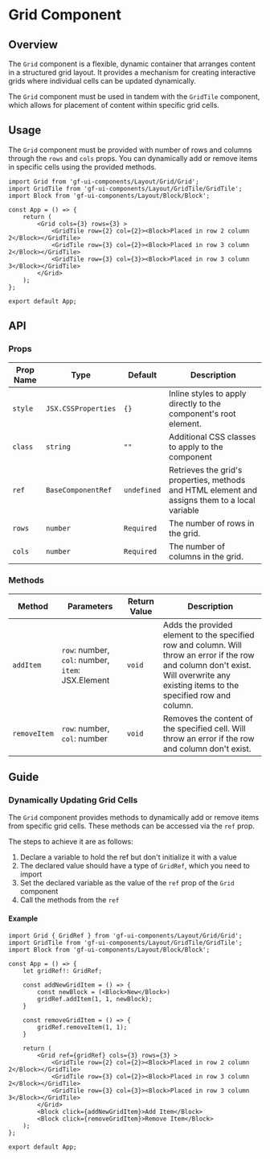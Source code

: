 # Grid Component

## Overview

The `Grid` component is a flexible, dynamic container that arranges content in a structured grid layout. It provides a mechanism for creating interactive grids where individual cells can be updated dynamically.

The `Grid` component must be used in tandem with the `GridTile` component, which allows for placement of content within specific grid cells.

## Usage 

The `Grid` component must be provided with number of rows and columns through the `rows` and `cols` props. You can dynamically add or remove items in specific cells using the provided methods.

```tsx
import Grid from 'gf-ui-components/Layout/Grid/Grid';
import GridTile from 'gf-ui-components/Layout/GridTile/GridTile';
import Block from 'gf-ui-components/Layout/Block/Block';

const App = () => {
    return (
        <Grid cols={3} rows={3} >
            <GridTile row={2} col={2}><Block>Placed in row 2 column 2</Block></GridTile>
            <GridTile row={3} col={2}><Block>Placed in row 3 column 2</Block></GridTile>
            <GridTile row={3} col={3}><Block>Placed in row 3 column 3</Block></GridTile>
        </Grid>
    );
};

export default App;
```

## API

### Props
|Prop Name |Type |Default | Description |
|---|---|---|---|
| `style` | `JSX.CSSProperties` | `{}` | Inline styles to apply directly to the component's root element. |
| `class` | `string` | `""` | Additional CSS classes to apply to the component |
| `ref` | `BaseComponentRef` | `undefined` | Retrieves the grid's properties, methods and HTML element and assigns them to a local variable |
| `rows` | `number` | `Required` | The number of rows in the grid. |
| `cols` | `number` | `Required` | The number of columns  in the grid. |

### Methods
|Method |Parameters |Return Value |Description |
|---|---|---|---|
| `addItem` | `row`: number, `col`: number, `item`: JSX.Element | `void` | Adds the provided element to the specified row and column. Will throw an error if the row and column don't exist. Will overwrite any existing items to the specified row and column. |
| `removeItem` | `row`: number, `col`: number | `void` | Removes the content of the specified cell. Will throw an error if the row and column don't exist. |

## Guide

### Dynamically Updating Grid Cells

The `Grid` component provides methods to dynamically add or remove items from specific grid cells. These methods can be accessed via the `ref` prop. 

The steps to achieve it are as follows:

1. Declare a variable to hold the ref but don't initialize it with a value
2. The declared value should have a type of `GridRef`, which you need to import
3. Set the declared variable as the value of the `ref` prop of the `Grid` component
4. Call the methods from the `ref`

#### Example
```tsx
import Grid { GridRef } from 'gf-ui-components/Layout/Grid/Grid';
import GridTile from 'gf-ui-components/Layout/GridTile/GridTile';
import Block from 'gf-ui-components/Layout/Block/Block';

const App = () => {
    let gridRef!: GridRef;

    const addNewGridItem = () => {
        const newBlock = (<Block>New</Block>)
        gridRef.addItem(1, 1, newBlock);
    }

    const removeGridItem = () => {
        gridRef.removeItem(1, 1);
    }

    return (
        <Grid ref={gridRef} cols={3} rows={3} >
            <GridTile row={2} col={2}><Block>Placed in row 2 column 2</Block></GridTile>
            <GridTile row={3} col={2}><Block>Placed in row 3 column 2</Block></GridTile>
            <GridTile row={3} col={3}><Block>Placed in row 3 column 3</Block></GridTile>
        </Grid>
        <Block click={addNewGridItem}>Add Item</Block>
        <Block click={removeGridItem}>Remove Item</Block>
    );
};

export default App;
```